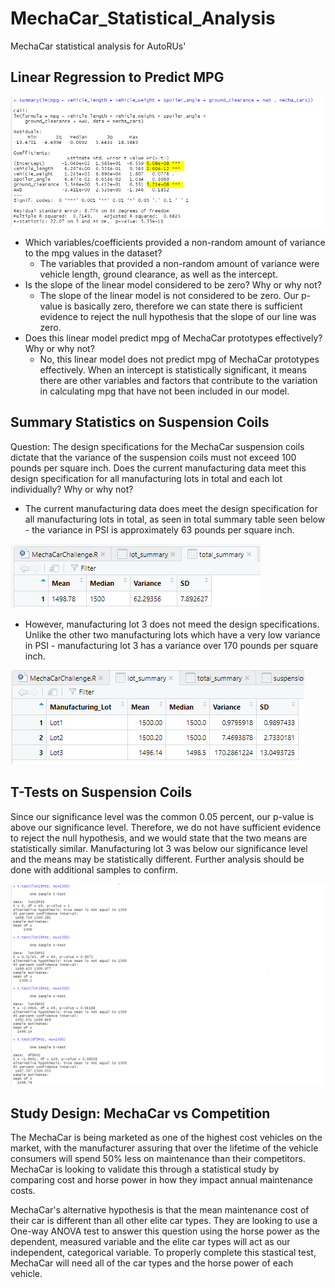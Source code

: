 # MechaCar_Statistical_Analysis
MechaCar statistical analysis for AutoRUs'


## Linear Regression to Predict MPG

![Linear Regression](/Resources/mecha_car_1.png "Linear Regression")


- Which variables/coefficients provided a non-random amount of variance to the mpg values in the dataset?
    - The variables that provided a non-random amount of variance were vehicle length, ground clearance, as well as the intercept.
- Is the slope of the linear model considered to be zero? Why or why not?
    - The slope of the linear model is not considered to be zero. Our p-value is basically zero, therefore we can state there is sufficient evidence to reject the null hypothesis that the slope of our line was zero.
- Does this linear model predict mpg of MechaCar prototypes effectively? Why or why not?
    - No, this linear model does not predict mpg of MechaCar prototypes effectively. When an intercept is statistically significant, it means there are other variables and factors that contribute to the variation in calculating mpg that have not been included in our model.


## Summary Statistics on Suspension Coils

Question: The design specifications for the MechaCar suspension coils dictate that the variance of the suspension coils must not exceed 100 pounds per square inch. Does the current manufacturing data meet this design specification for all manufacturing lots in total and each lot individually? Why or why not?

- The current manufacturing data does meet the design specification for all manufacturing lots in total, as seen in total summary table seen below - the variance in PSI is approximately 63 pounds per square inch. 

![Manufacturing Lot Mean/Median/Variance/StD](/Resources/mecha_car_2.png "Manufacturing Lot Mean/Median/Variance/StD")

- However, manufacturing lot 3 does not meed the design specifications. Unlike the other two manufacturing lots which have a very low variance in PSI - manufacturing lot 3 has a variance over 170 pounds per square inch.

![Manufacturing Lot Mean/Median/Variance/StD 2](/Resources/mecha_car_3.png "Manufacturing Lot Mean/Median/Variance/StD")

## T-Tests on Suspension Coils

Since our significance level was the common 0.05 percent, our p-value is above our significance level. Therefore, we do not have sufficient evidence to reject the null hypothesis, and we would state that the two means are statistically similar. Manufacturing lot 3 was below our significance level and the means may be statistically different. Further analysis should be done with additional samples to confirm.

![Manufacturing Lot Mean/Median/Variance/StD 2](/Resources/mecha_car_4.png "Manufacturing Lot Mean/Median/Variance/StD")

## Study Design: MechaCar vs Competition


The MechaCar is being marketed as one of the highest cost vehicles on the market, with the manufacturer assuring that over the lifetime of the vehicle consumers will spend 50% less on maintenance than their competitors. MechaCar is looking to validate this through a statistical study by comparing cost and horse power in how they impact annual maintenance costs.

MechaCar's alternative hypothesis is that the mean maintenance cost of their car is different than all other elite car types. They are looking to use a One-way ANOVA test to answer this question using the horse power as the dependent, measured variable and the elite car types will act as our independent, categorical variable. To properly complete this stastical test, MechaCar will need all of the car types and the horse power of each vehicle.